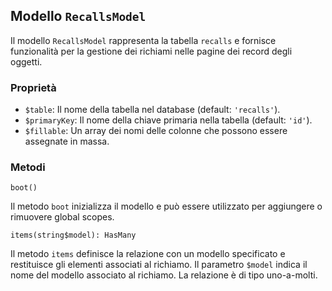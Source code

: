 ## Modello `RecallsModel`

Il modello `RecallsModel` rappresenta la tabella `recalls` e fornisce funzionalità per la gestione dei richiami nelle pagine dei record degli oggetti.

### Proprietà

* `$table`: Il nome della tabella nel database (default: `'recalls'`).
* `$primaryKey`: Il nome della chiave primaria nella tabella (default: `'id'`).
* `$fillable`: Un array dei nomi delle colonne che possono essere assegnate in massa.

### Metodi

```
boot()
```

Il metodo `boot` inizializza il modello e può essere utilizzato per aggiungere o rimuovere global scopes.

```
items(string$model): HasMany
```

Il metodo `items` definisce la relazione con un modello specificato e restituisce gli elementi associati al richiamo. Il parametro `$model` indica il nome del modello associato al richiamo. La relazione è di tipo uno-a-molti.
